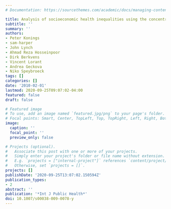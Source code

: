 ```yaml
---
# Documentation: https://sourcethemes.com/academic/docs/managing-content/

title: Analysis of socioeconomic health inequalities using the concentration index
subtitle: ''
summary: ''
authors:
- Peter Konings
- sam-harper
- John Lynch
- Ahmad Reza Hosseinpoor
- Dirk Berkvens
- Vincent Lorant
- Andrea Geckova
- Niko Speybroeck
tags: []
categories: []
date: '2010-02-01'
lastmod: 2020-09-25T09:07:02-04:00
featured: false
draft: false

# Featured image
# To use, add an image named `featured.jpg/png` to your page's folder.
# Focal points: Smart, Center, TopLeft, Top, TopRight, Left, Right, BottomLeft, Bottom, BottomRight.
image:
  caption: ''
  focal_point: ''
  preview_only: false

# Projects (optional).
#   Associate this post with one or more of your projects.
#   Simply enter your project's folder or file name without extension.
#   E.g. `projects = ["internal-project"]` references `content/project/deep-learning/index.md`.
#   Otherwise, set `projects = []`.
projects: []
publishDate: '2020-09-25T13:07:02.150594Z'
publication_types:
- 2
abstract: ''
publication: '*Int J Public Health*'
doi: 10.1007/s00038-009-0078-y
---
```

